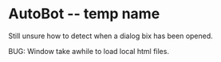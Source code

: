# AutoBot -- temp name

Still unsure how to detect when a dialog bix has been opened.

BUG: Window take awhile to load local html files.
